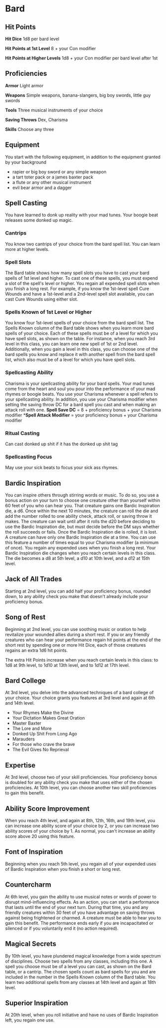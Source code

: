 # Bard
## Hit Points
**Hit Dice** 1d8 per bard level

**Hit Points at 1st Level** 8 + your Con modifier

**Hit Points at Higher Levels** 1d8 + your Con modifier per bard level after 1st

## Proficiencies
**Armor** Light armor

**Weapons** Simple weapons, banana-slangers, big boy swords, little guy swords

**Tools** Three musical instruments of your choice

**Saving Throws** Dex, Charisma

**Skills** Choose any three

## Equipment
You start with the following equipment, in addition to the equipment granted by your background
* rapier or big boy sword or any simple weapon
* a tart toter pack or a james baxter pack
* a flute or any other musical instrument
* evil bear armor and a dagger

## Spell Casting
You have learned to donk up reality with your mad tunes. Your boogie beat releases some donked up magic. 
### Cantrips
You know two cantrips of your choice from the bard spell list. You can learn more at higher levels.
### Spell Slots
The Bard table shows how many spell slots you have to cast your bard spells of 1st level and higher. To cast one of these spells, you must expend a slot of the spell's level or higher. You regain all expended spell slots when you finish a long rest. 
For example, if you know the 1st-level spell Cure Wounds and have a 1st-level and a 2nd-level spell slot available, you can cast Cure Wounds using either slot.
### Spells Known of 1st Level or Higher
You know four 1st-level spells of your choice from the bard spell list.
The Spells Known column of the Bard table shows when you learn more bard spells of your choice. Each of these spells must be of a level for which you have spell slots, as shown on the table. For instance, when you reach 3rd level in this class, you can learn one new spell of 1st or 2nd level.
Additionally, when you gain a level in this class, you can choose one of the bard spells you know and replace it with another spell from the bard spell list, which also must be of a level for which you have spell slots.
### Spellcasting Ability
Charisma is your spellcasting ability for your bard spells. 
Your mad tunes come from the heart and soul you pour into the performance of your mad rhymes or boogie beats.
You use your Charisma whenever a spell refers to your spellcasting ability. 
In addition, you use your Charisma modifier when setting the saving throw DC for a bard spell you cast and when making an attack roll with one.
**Spell Save DC** = 8 + proficiency bonus + your Charisma modifier
***Spell Attack Modifier** = your proficiency bonus + your Charisma modifier
### Ritual Casting
Can cast donked up shit if it has the donked up shit tag
### Spellcasting Focus
May use your sick beats to focus your sick ass rhymes.
## Bardic Inspiration
You can inspire others through stirring words or music. To do so, you use a bonus action on your turn to choose one creature other than yourself within 60 feet of you who can hear you. That creature gains one Bardic Inspiration die, a d6.
Once within the next 10 minutes, the creature can roll the die and add the number rolled to one ability check, attack roll, or saving throw it makes. The creature can wait until after it rolls the d20 before deciding to use the Bardic Inspiration die, but must decide before the DM says whether the roll succeeds or fails. Once the Bardic Inspiration die is rolled, it is lost. A creature can have only one Bardic Inspiration die at a time.
You can use this feature a number of times equal to your Charisma modifier (a minimum of once). You regain any expended uses when you finish a long rest.
Your Bardic Inspiration die changes when you reach certain levels in this class. The die becomes a d8 at 5th level, a d10 at 10th level, and a d12 at 15th level.
## Jack of All Trades
Starting at 2nd level, you can add half your proficiency bonus, rounded down, to any ability check you make that doesn't already include your proficiency bonus.
## Song of Rest
Beginning at 2nd level, you can use soothing music or oration to help revitalize your wounded allies during a short rest. If you or any friendly creatures who can hear your performance regain hit points at the end of the short rest by spending one or more Hit Dice, each of those creatures regains an extra 1d6 hit points.

The extra Hit Points increase when you reach certain levels in this class: to 1d8 at 9th level, to 1d10 at 13th level, and to 1d12 at 17th level.
## Bard College
At 3rd level, you delve into the advanced techniques of a bard college of your choice. Your choice grants you features at 3rd level and again at 6th and 14th level.
* Your Rhymes Make the Divine
* Your Dictation Makes Great Oration
* Master Baxter
* The Lore and More
* Donked Up Shit From Long Ago
* Marauders
* For those who crave the brave
* The Evil Gives No Reprieval
## Expertise
At 3rd level, choose two of your skill proficiencies. Your proficiency bonus is doubled for any ability check you make that uses either of the chosen proficiencies.
At 10th level, you can choose another two skill proficiencies to gain this benefit.
## Ability Score Improvement
When you reach 4th level, and again at 8th, 12th, 16th, and 19th level, you can increase one ability score of your choice by 2, or you can increase two ability scores of your choice by 1. As normal, you can't increase an ability score above 20 using this feature.
## Font of Inspiration
Beginning when you reach 5th level, you regain all of your expended uses of Bardic Inspiration when you finish a short or long rest.
## Countercharm
At 6th level, you gain the ability to use musical notes or words of power to disrupt mind-influencing effects. As an action, you can start a performance that lasts until the end of your next turn. During that time, you and any friendly creatures within 30 feet of you have advantage on saving throws against being frightened or charmed. A creature must be able to hear you to gain this benefit. The performance ends early if you are incapacitated or silenced or if you voluntarily end it (no action required).
## Magical Secrets
By 10th level, you have plundered magical knowledge from a wide spectrum of disciplines. Choose two spells from any classes, including this one. A spell you choose must be of a level you can cast, as shown on the Bard table, or a cantrip.
The chosen spells count as bard spells for you and are included in the number in the Spells Known column of the Bard table.
You learn two additional spells from any classes at 14th level and again at 18th level.
## Superior Inspiration
At 20th level, when you roll initiative and have no uses of Bardic Inspiration left, you regain one use.
